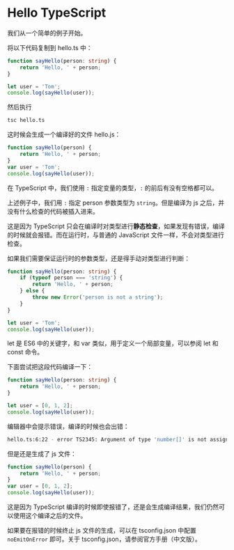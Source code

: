 # Hello TypeScript

我们从一个简单的例子开始。

将以下代码复制到 hello.ts 中：
```ts
function sayHello(person: string) {
    return 'Hello, ' + person;
}

let user = 'Tom';
console.log(sayHello(user));
```
然后执行
```bash
tsc hello.ts
```
这时候会生成一个编译好的文件 hello.js：
```js
function sayHello(person) {
    return 'Hello, ' + person;
}
var user = 'Tom';
console.log(sayHello(user));
```
在 TypeScript 中，我们使用 `:` 指定变量的类型，`:` 的前后有没有空格都可以。

上述例子中，我们用 `:` 指定 person 参数类型为 `string`。但是编译为 js 之后，并没有什么检查的代码被插入进来。

这是因为 TypeScript 只会在编译时对类型进行**静态检查**，如果发现有错误，编译的时候就会报错。而在运行时，与普通的 JavaScript 文件一样，不会对类型进行检查。

如果我们需要保证运行时的参数类型，还是得手动对类型进行判断：
```ts
function sayHello(person: string) {
    if (typeof person === 'string') {
        return 'Hello, ' + person;
    } else {
        throw new Error('person is not a string');
    }
}

let user = 'Tom';
console.log(sayHello(user));
```
let 是 ES6 中的关键字，和 var 类似，用于定义一个局部变量，可以参阅 let 和 const 命令。

下面尝试把这段代码编译一下：
```ts
function sayHello(person: string) {
    return 'Hello, ' + person;
}

let user = [0, 1, 2];
console.log(sayHello(user));
```
编辑器中会提示错误，编译的时候也会出错：
```bash
hello.ts:6:22 - error TS2345: Argument of type 'number[]' is not assignable to parameter of type 'string'.
```
但是还是生成了 js 文件：
```js
function sayHello(person) {
    return 'Hello, ' + person;
}
var user = [0, 1, 2];
console.log(sayHello(user));
```
这是因为 TypeScript 编译的时候即使报错了，还是会生成编译结果，我们仍然可以使用这个编译之后的文件。

如果要在报错的时候终止 js 文件的生成，可以在 tsconfig.json 中配置 `noEmitOnError` 即可。关于 tsconfig.json，请参阅官方手册（中文版）。